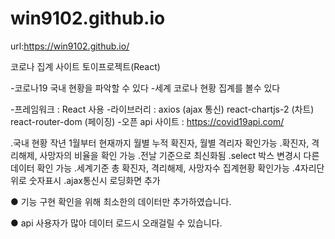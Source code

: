 # win9102.github.io

url:https://win9102.github.io/

코로나 집계 사이트 토이프로젝트(React)

-코로나19 국내 현황을 파악할 수 있다
-세계 코로나 현황 집계를 볼수 있다

-프레임워크 : React 사용
-라이브러리 : 
 axios (ajax 통신)
 react-chartjs-2 (차트)
 react-router-dom (페이징)
-오픈 api 사이트 : https://covid19api.com/

.국내 현황 작년 1월부터 현재까지 월별 누적 확진자, 월별 격리자 확인가능
.확진자, 격리해제, 사망자의 비율을 확인 가능
.전날 기준으로 최신화됨
.select 박스 변경시 다른 데이터 확인 가능
.세계기준 총 확진자, 격리해제, 사망자수 집계현황 확인가능
.4자리단위로 숫자표시 
.ajax통신시 로딩화면 추가

● 기능 구현 확인을 위해 최소한의 데이터만 추가하였습니다.

● api 사용자가 많아 데이터 로드시 오래걸릴 수 있습니다.
